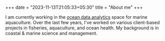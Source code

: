 +++
date = "2023-11-13T21:05:33+05:30"
title = "About me"
+++

I am currently working in the [ocean data analytics](https://scootscience.com) space for marine aquaculture. Over the last few years, I've worked on various client-based projects in fisheries, aquaculture, and ocean health. My background is in coastal & marine science and management.